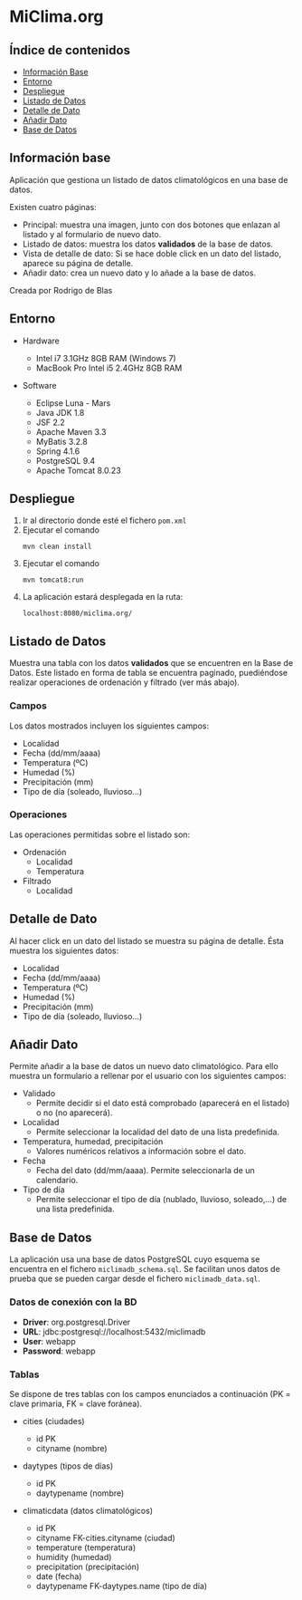 # MiClima.org

## Índice de contenidos

- [Información Base](#def-infobase)
- [Entorno](#def-entorno)
- [Despliegue](#def-despliegue)
- [Listado de Datos](#def-listado)
- [Detalle de Dato](#def-detalle)
- [Añadir Dato](#def-anadir)
- [Base de Datos](#def-basedatos)

<a name="def-infobase"></a>

## Información base

Aplicación que gestiona un listado de datos climatológicos en una base de datos.

Existen cuatro páginas:

+ Principal: muestra una imagen, junto con dos botones que enlazan al listado y al formulario de nuevo dato.
+ Listado de datos: muestra los datos **validados** de la base de datos.
+ Vista de detalle de dato: Si se hace doble click en un dato del listado, aparece su página de detalle.
+ Añadir dato: crea un nuevo dato y lo añade a la base de datos.

Creada por Rodrigo de Blas

<a name="def-entorno"></a>

## Entorno
+ Hardware

	+ Intel i7 3.1GHz 8GB RAM (Windows 7)
	+ MacBook Pro Intel i5 2.4GHz 8GB RAM
	
	
+ Software

	+ Eclipse Luna - Mars
	+ Java JDK 1.8
	+ JSF 2.2
	+ Apache Maven 3.3
	+ MyBatis 3.2.8
	+ Spring 4.1.6
	+ PostgreSQL 9.4
	+ Apache Tomcat 8.0.23

<a name="def-despliegue"></a>

## Despliegue

1. Ir al directorio donde esté el fichero `pom.xml`
2. Ejecutar el comando 
    ```
    mvn clean install
    ```
3. Ejecutar el comando
    ```
    mvn tomcat8:run
    ```
4. La aplicación estará desplegada en la ruta:
    ```
    localhost:8080/miclima.org/
    ```

<a name="def-listado"></a>

## Listado de Datos

Muestra una tabla con los datos **validados** que se encuentren en la Base de Datos. Este listado en forma de tabla se encuentra paginado, puediéndose realizar operaciones de ordenación y filtrado (ver más abajo).

### Campos
Los datos mostrados incluyen los siguientes campos:
+ Localidad
+ Fecha (dd/mm/aaaa)
+ Temperatura (ºC)
+ Humedad (%)
+ Precipitación (mm)
+ Tipo de día (soleado, lluvioso...)

### Operaciones
Las operaciones permitidas sobre el listado son:
+ Ordenación
    + Localidad
    + Temperatura
+ Filtrado
    + Localidad

<a name="def-detalle"></a>

## Detalle de Dato
Al hacer click en un dato del listado se muestra su página de detalle. Ésta muestra los siguientes datos:
+ Localidad
+ Fecha (dd/mm/aaaa)
+ Temperatura (ºC)
+ Humedad (%)
+ Precipitación (mm)
+ Tipo de día (soleado, lluvioso...)


<a name="def-anadir"></a>

## Añadir Dato
Permite añadir a la base de datos un nuevo dato climatológico. Para ello muestra un formulario a rellenar por el usuario con los siguientes campos:

+ Validado
    + Permite decidir si el dato está comprobado (aparecerá en el listado) o no (no aparecerá).
+ Localidad
    + Permite seleccionar la localidad del dato de una lista predefinida.
+ Temperatura, humedad, precipitación
    + Valores numéricos relativos a información sobre el dato.
+ Fecha
    + Fecha del dato (dd/mm/aaaa). Permite seleccionarla de un calendario.
+ Tipo de día
    + Permite seleccionar el tipo de día (nublado, lluvioso, soleado,...) de una lista predefinida.
    
<a name="def-basedatos"></a>    
    
## Base de Datos
La aplicación usa una base de datos PostgreSQL cuyo esquema se encuentra en el fichero `miclimadb_schema.sql`. Se facilitan unos datos de prueba que se pueden cargar desde el fichero `miclimadb_data.sql`.

### Datos de conexión con la BD
+ **Driver**: org.postgresql.Driver
+ **URL**: jdbc:postgresql://localhost:5432/miclimadb
+ **User**: webapp
+ **Password**: webapp

### Tablas
Se dispone de tres tablas con los campos enunciados a continuación (PK = clave primaria, FK = clave foránea).

+ cities (ciudades)
	+ id PK
	+ cityname (nombre)

+ daytypes (tipos de días)
	+ id PK
	+ daytypename (nombre)

+ climaticdata (datos climatológicos)
	+ id PK
	+ cityname FK-cities.cityname (ciudad)
	+ temperature (temperatura)
	+ humidity (humedad)
	+ precipitation (precipitación)
	+ date (fecha)
	+ daytypename FK-daytypes.name (tipo de día)

